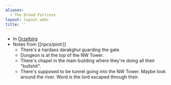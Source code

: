```yaml
---
aliases:
  - The Dread Fortress
layout: layout.webc
title: ''
---
```


- In [Orzelbirg](locations/orzelbirg.md)
- Notes from [[npcs/piotr]]
	- There's a hardass darakghul guarding the gate.
	- Dungeon is at the top of the NW Tower.
	- There's chapel in the main building where they're doing all their "bullshit".
	- There's supposed to be tunnel going into the NW Tower. Maybe look around the river. Word is the lord escaped through their.
